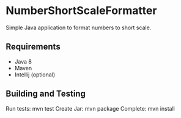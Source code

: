 NumberShortScaleFormatter
=========

Simple Java application to format numbers to short scale.


Requirements
-------------------------
 - Java 8
 - Maven
 - Intellij (optional)


Building and Testing
-------------------------

Run tests: mvn test
Create Jar: mvn package
Complete: mvn install

